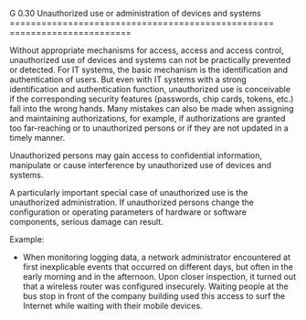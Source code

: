 G 0.30 Unauthorized use or administration of devices and systems
================================================== =======================

Without appropriate mechanisms for access, access and access control, unauthorized use of devices and systems can not be practically prevented or detected. For IT systems, the basic mechanism is the identification and authentication of users. But even with IT systems with a strong identification and authentication function, unauthorized use is conceivable if the corresponding security features (passwords, chip cards, tokens, etc.) fall into the wrong hands. Many mistakes can also be made when assigning and maintaining authorizations, for example, if authorizations are granted too far-reaching or to unauthorized persons or if they are not updated in a timely manner.

Unauthorized persons may gain access to confidential information, manipulate or cause interference by unauthorized use of devices and systems.

A particularly important special case of unauthorized use is the unauthorized administration. If unauthorized persons change the configuration or operating parameters of hardware or software components, serious damage can result.

Example:

* When monitoring logging data, a network administrator encountered at first inexplicable events that occurred on different days, but often in the early morning and in the afternoon. Upon closer inspection, it turned out that a wireless router was configured insecurely. Waiting people at the bus stop in front of the company building used this access to surf the Internet while waiting with their mobile devices.